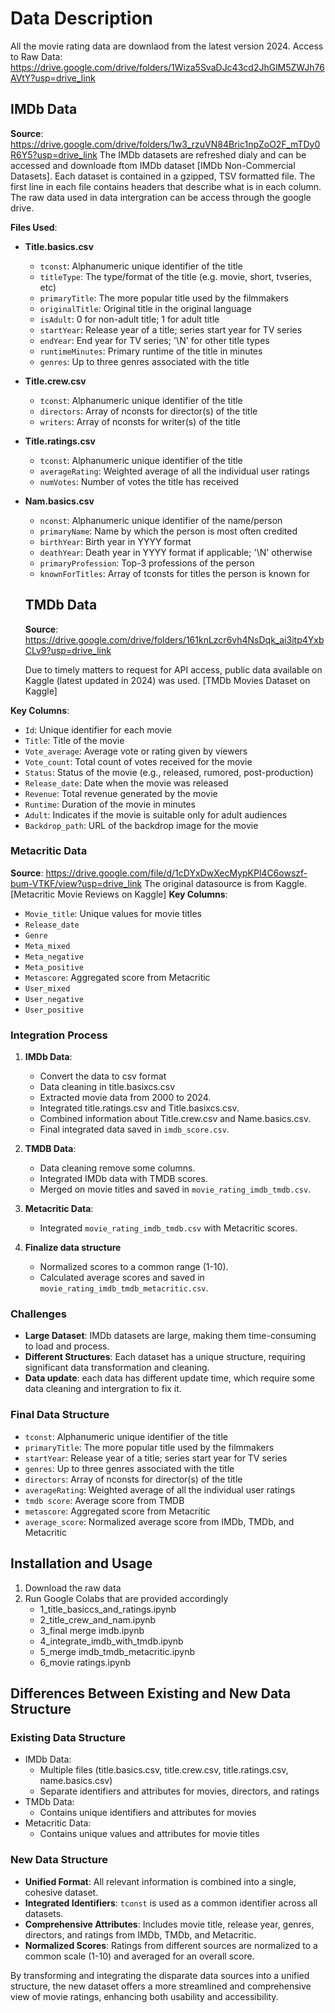 # Data Description
All the movie rating data are downlaod from the latest version 2024.
Access to Raw Data: https://drive.google.com/drive/folders/1Wiza5SvaDJc43cd2JhGlM5ZWJh76AVtY?usp=drive_link

## IMDb Data
**Source**:  https://drive.google.com/drive/folders/1w3_rzuVN84Bric1npZoO2F_mTDy0R6Y5?usp=drive_link
The IMDb datasets are refreshed dialy and can be accessed and downloade ftom IMDb dataset [IMDb Non-Commercial Datasets]. Each dataset is contained in a gzipped, TSV formatted file. The first line in each file contains headers that describe what is in each column. The raw data used in data intergration can be access through the google drive.

**Files Used**:
- **Title.basics.csv**
  - `tconst`: Alphanumeric unique identifier of the title
  - `titleType`: The type/format of the title (e.g. movie, short, tvseries, etc)
  - `primaryTitle`: The more popular title used by the filmmakers
  - `originalTitle`: Original title in the original language
  - `isAdult`: 0 for non-adult title; 1 for adult title
  - `startYear`: Release year of a title; series start year for TV series
  - `endYear`: End year for TV series; '\N' for other title types
  - `runtimeMinutes`: Primary runtime of the title in minutes
  - `genres`: Up to three genres associated with the title

- **Title.crew.csv**
  - `tconst`: Alphanumeric unique identifier of the title
  - `directors`: Array of nconsts for director(s) of the title
  - `writers`: Array of nconsts for writer(s) of the title

- **Title.ratings.csv**
  - `tconst`: Alphanumeric unique identifier of the title
  - `averageRating`: Weighted average of all the individual user ratings
  - `numVotes`: Number of votes the title has received

- **Nam.basics.csv**
  - `nconst`: Alphanumeric unique identifier of the name/person
  - `primaryName`: Name by which the person is most often credited
  - `birthYear`: Birth year in YYYY format
  - `deathYear`: Death year in YYYY format if applicable; '\N' otherwise
  - `primaryProfession`: Top-3 professions of the person
  - `knownForTitles`: Array of tconsts for titles the person is known for

  ## TMDb Data
  **Source**: https://drive.google.com/drive/folders/161knLzcr6vh4NsDqk_ai3itp4YxbCLv9?usp=drive_link
  
  Due to timely matters to request for API access, public data available on Kaggle (latest updated in 2024) was used. [TMDb Movies Dataset on Kaggle]

**Key Columns**:
- `Id`: Unique identifier for each movie
- `Title`: Title of the movie
- `Vote_average`: Average vote or rating given by viewers
- `Vote_count`: Total count of votes received for the movie
- `Status`: Status of the movie (e.g., released, rumored, post-production)
- `Release_date`: Date when the movie was released
- `Revenue`: Total revenue generated by the movie
- `Runtime`: Duration of the movie in minutes
- `Adult`: Indicates if the movie is suitable only for adult audiences
- `Backdrop_path`: URL of the backdrop image for the movie

### Metacritic Data
**Source**: https://drive.google.com/file/d/1cDYxDwXecMypKPl4C6owszf-bum-VTKF/view?usp=drive_link
The original datasource is from Kaggle. [Metacritic Movie Reviews on Kaggle]
**Key Columns**:
- `Movie_title`: Unique values for movie titles
- `Release_date`
- `Genre`
- `Meta_mixed`
- `Meta_negative`
- `Meta_positive`
- `Metascore`: Aggregated score from Metacritic
- `User_mixed`
- `User_negative`
- `User_positive`

### Integration Process
1. **IMDb Data**:
   - Convert the data to csv format
   - Data cleaning in title.basixcs.csv
   - Extracted movie data from 2000 to 2024.
   - Integrated title.ratings.csv and Title.basixcs.csv.
   - Combined information about Title.crew.csv and Name.basics.csv.
   - Final integrated data saved in `imdb_score.csv`.

2. **TMDB Data**:
   - Data cleaning remove some columns.
   - Integrated IMDb data with TMDB scores.
   - Merged on movie titles and saved in `movie_rating_imdb_tmdb.csv`.

3. **Metacritic Data**:
   - Integrated `movie_rating_imdb_tmdb.csv` with Metacritic scores.
  
4. **Finalize data structure**
   - Normalized scores to a common range (1-10).
   - Calculated average scores and saved in `movie_rating_imdb_tmdb_metacritic.csv`.

### Challenges
- **Large Dataset**: IMDb datasets are large, making them time-consuming to load and process.
- **Different Structures**: Each dataset has a unique structure, requiring significant data transformation and cleaning.
- **Data update**: each data has different update time, which require some data cleaning and intergration to fix it.

### Final Data Structure
- `tconst`: Alphanumeric unique identifier of the title
- `primaryTitle`: The more popular title used by the filmmakers
- `startYear`: Release year of a title; series start year for TV series
- `genres`: Up to three genres associated with the title
- `directors`: Array of nconsts for director(s) of the title
- `averageRating`: Weighted average of all the individual user ratings
- `tmdb score`: Average score from TMDB
- `metascore`: Aggregated score from Metacritic
- `average_score`: Normalized average score from IMDb, TMDb, and Metacritic

## Installation and Usage
1. Download the raw data
2. Run Google Colabs that are provided accordingly
   - 1_title_basiccs_and_ratings.ipynb
   - 2_title_crew_and_nam.ipynb
   - 3_final merge imdb.ipynb
   - 4_integrate_imdb_with_tmdb.ipynb
   - 5_merge imdb_tmdb_metacritic.ipynb
   - 6_movie ratings.ipynb
  
## Differences Between Existing and New Data Structure

### Existing Data Structure
- IMDb Data:
  - Multiple files (title.basics.csv, title.crew.csv, title.ratings.csv, name.basics.csv)
  - Separate identifiers and attributes for movies, directors, and ratings
- TMDb Data:
  - Contains unique identifiers and attributes for movies
- Metacritic Data:
  - Contains unique values and attributes for movie titles

### New Data Structure
- **Unified Format**: All relevant information is combined into a single, cohesive dataset.
- **Integrated Identifiers**: `tconst` is used as a common identifier across all datasets.
- **Comprehensive Attributes**: Includes movie title, release year, genres, directors, and ratings from IMDb, TMDb, and Metacritic.
- **Normalized Scores**: Ratings from different sources are normalized to a common scale (1-10) and averaged for an overall score.

By transforming and integrating the disparate data sources into a unified structure, the new dataset offers a more streamlined and comprehensive view of movie ratings, enhancing both usability and accessibility.
